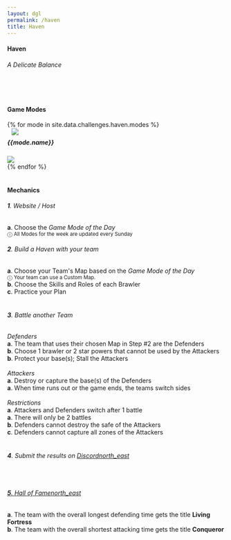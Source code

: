 ```yaml
---
layout: dgl
permalink: /haven 
title: Haven 
---
```


<div class="row">
    <div class="col s12 center-align bg-defense-grid">
        <h4 class="logo-text">Haven</h4>
        <h6 class="logo-sub-text">A Delicate Balance</h6>
        <br>
    </div>
</div>
<div class="container"> 
    <div class="row">
        <div class="col s12 m12 l12">
            <br>
            <h4>Game Modes</h4>
        </div>
        {% for mode in site.data.challenges.haven.modes %}
        <div class="col s12 m8 offset-m2 l6">
            <div class="card" style="background-color:#{{mode.color}};">
              <div class="card-content header-slim row valign-wrapper">
                <div class="col s2" style="margin-left: 10px;">
                  <img class="responsive-img logo-img" src="/assets/img/modes/{{mode.resource}}.png"> <!-- notice the "circle" class -->
                </div>
                <div class="col s10">
                  <h5 class="brawl-text white-text" style="margin-top: 0.456rem">
                    {{mode.name}}
                  </h5>
                </div>
              </div>
              <div class="card-image">
                <img src="/assets/img/modes/{{mode.background}}.png">
              </div>
            </div>
        </div>
        {% endfor %}
        <div class="col s12 m12 l12">
            <br>
            <h4>Mechanics</h4>
            <h6><b>1</b>. Website / Host</h6>
            <h7><b>a</b>. Choose the <i>Game Mode of the Day</i></h7><br>
            <h7> <small>ⓘ All Modes for the week are updated every Sunday</small></h7><br>
            <h6><b>2</b>. Build a Haven with your team</h6>
            <h7><b>a</b>. Choose your Team's Map based on the <i>Game Mode of the Day</i></h7><br>
            <h7> <small>ⓘ Your team can use a Custom Map.</small></h7><br>
            <h7><b>b</b>. Choose the Skills and Roles of each Brawler</h7><br>
            <h7><b>c</b>. Practice your Plan</h7><br><br>
            <h6><b>3</b>. Battle another Team</h6>
            <h7><i>Defenders</i></h7><br>
            <h7><b>a</b>. The team that uses their chosen Map in Step #2 are the Defenders</h7><br>
            <h7><b>b</b>. Choose 1 brawler or 2 star powers that cannot be used by the Attackers</h7><br>
            <h7><b>b</b>. Protect your base(s); Stall the Attackers</h7><br><br>
            <h7><i>Attackers</i></h7><br>
            <h7><b>a</b>. Destroy or capture the base(s) of the Defenders</h7><br>
            <h7><b>a</b>. When time runs out or the game ends, the teams switch sides</h7><br><br>
            <h7><i>Restrictions</i></h7><br>
            <h7><b>a</b>. Attackers and Defenders switch after 1 battle</h7><br>
            <h7><b>a</b>. There will only be 2 battles</h7><br>
            <h7><b>b</b>. Defenders cannot destroy the safe of the Attackers</h7><br>
            <h7><b>c</b>. Defenders cannot capture all zones of the Attackers</h7><br><br>
            <h6><b>4</b>. Submit the results on <a href="{{site.url}}/#chat">Discord<i class="material-icons tiny">north_east</i></a></h6><br>
            <a href="{{site.url}}/hall-of-fame"><h6><b>5</b>. Hall of Fame<i class="material-icons tiny">north_east</i></h6></a>
            <h7><b>a</b>. The team with the overall longest defending time gets the title <b>Living Fortress</b></h7><br>
            <h7><b>b</b>. The team with the overall shortest attacking time gets the title <b>Conqueror</b></h7><br><br>
        </div>
    </div>
    <br><br><br>
</div>